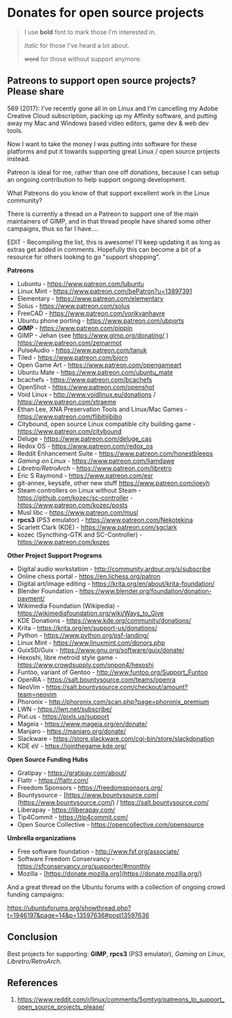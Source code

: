 # Donates for open source projects

> I use **bold** font to mark those I'm interested in.
>
> *Italic* for those I've heard a lot about.
>
> ~~word~~ for those without support anymore.

## Patreons to support open source projects? Please share

569 (2017): I've recently gone all in on Linux and I'm cancelling my Adobe Creative Cloud subscription, packing up my Affinity software, and putting away my Mac and Windows based video editors, game dev & web dev tools.

Now I want to take the money I was putting into software for these platforms and put it towards supporting great Linux / open source projects instead.

Patreon is ideal for me, rather than one off donations, because I can setup an ongoing contribution to help support ongoing development.

What Patreons do you know of that support excellent work in the Linux community?

There is currently a thread on a Patreon to support one of the main maintainers of GIMP, and in that thread people have shared some other campaigns, thus so far I have....

EDIT - Recompiling the list, this is awesome! I'll keep updating it as long as extras get added in comments. Hopefully this can become a bit of a resource for others looking to go "support shopping".

**Patreons**

- Lubuntu - https://www.patreon.com/lubuntu
- Linux Mint - https://www.patreon.com/bePatron?u=13897391
- Elementary - https://www.patreon.com/elementary
- Solus - https://www.patreon.com/solus
- FreeCAD - https://www.patreon.com/yorikvanhavre
- Ubuntu phone porting - https://www.patreon.com/ubports
- **GIMP** - https://www.patreon.com/pippin
- GIMP - Jehan (see https://www.gimp.org/donating/ ) https://www.patreon.com/zemarmot
- PulseAudio - https://www.patreon.com/tanuk
- Tiled - https://www.patreon.com/bjorn
- Open Game Art - https://www.patreon.com/opengameart
- Ubuntu Mate - https://www.patreon.com/ubuntu_mate
- bcachefs - https://www.patreon.com/bcachefs
- OpenShot - https://www.patreon.com/openshot
- Void Linux - http://www.voidlinux.eu/donations / https://www.patreon.com/xtraeme
- Ethan Lee, XNA Preservation Tools and Linux/Mac Games - https://www.patreon.com/flibitijibibo
- Citybound, open source Linux compatible city building game - https://www.patreon.com/citybound
- Deluge - https://www.patreon.com/deluge_cas
- Redox OS - https://www.patreon.com/redox_os
- Reddit Enhancement Suite - https://www.patreon.com/honestbleeps
- *Gaming on Linux* - https://www.patreon.com/liamdawe
- *Libretro/RetroArch* - https://www.patreon.com/libretro
- Eric S Raymond - https://www.patreon.com/esr
- git-annex, keysafe, other new stuff https://www.patreon.com/joeyh
- Steam controllers on Linux without Steam - https://github.com/kozec/sc-controller - https://www.patreon.com/kozec/posts
- Musl libc - https://www.patreon.com/musl
- **rpcs3** (PS3 emulator) - https://www.patreon.com/Nekotekina
- Scarlett Clark (KDE) - https://www.patreon.com/sgclark
- kozec (Syncthing-GTK and SC-Controller) - https://www.patreon.com/kozec

**Other Project Support Programs**

- Digital audio workstation - http://community.ardour.org/s/subscribe
- Online chess portal - https://en.lichess.org/patron
- Digital art/image editing - https://krita.org/en/about/krita-foundation/
- Blender Foundation - https://www.blender.org/foundation/donation-payment/
- Wikimedia Foundation (Wikipedia) - https://wikimediafoundation.org/wiki/Ways_to_Give
- KDE Donations - https://www.kde.org/community/donations/
- Krita - https://krita.org/en/support-us/donations/
- Python - https://www.python.org/psf-landing/
- Linux Mint - https://www.linuxmint.com/donors.php
- GuixSD/Guix - https://www.gnu.org/software/guix/donate/
- Hexoshi, libre metroid style game - https://www.crowdsupply.com/onpon4/hexoshi
- Funtoo, variant of Gentoo - http://www.funtoo.org/Support_Funtoo
- OpenRA - https://salt.bountysource.com/teams/openra
- NeoVim - https://salt.bountysource.com/checkout/amount?team=neovim
- Phoronix - http://phoronix.com/scan.php?page=phoronix_premium
- LWN - https://lwn.net/subscribe/
- Pixl.us - https://pixls.us/support
- Mageia - https://www.mageia.org/en/donate/
- Manjaro - https://manjaro.org/donate/
- Slackware - https://store.slackware.com/cgi-bin/store/slackdonation
- KDE eV - https://jointhegame.kde.org/

**Open Source Funding Hubs**

- Gratipay - https://gratipay.com/about/
- Flattr - https://flattr.com/
- Freedom Sponsors - https://freedomsponsors.org/
- Bountysource - [https://www.bountysource.com](https://www.bountysource.com/) / https://salt.bountysource.com/
- Liberapay - https://liberapay.com/
- Tip4Commit - https://tip4commit.com/
- Open Source Collective - https://opencollective.com/opensource

**Umbrella organizations**

- Free software foundation - http://www.fsf.org/associate/
- Software Freedom Conservancy - https://sfconservancy.org/supporter/#monthly
- Mozilla - [https://donate.mozilla.org](https://donate.mozilla.org/)

And a great thread on the Ubuntu forums with a collection of ongoing crowd funding campaigns:

https://ubuntuforums.org/showthread.php?t=1946197&page=14&p=13597636#post13597636

## Conclusion

Best projects for supporting: **GIMP**, **rpcs3** (PS3 emulator), *Gaming on Linux*, *Libretro/RetroArch*.

## References

1. https://www.reddit.com/r/linux/comments/5omtvg/patreons_to_support_open_source_projects_please/